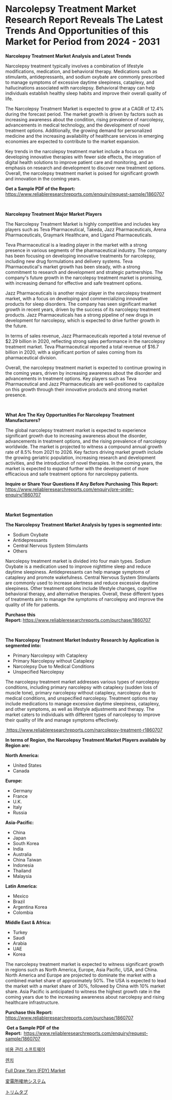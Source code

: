 <p><h1>Narcolepsy Treatment Market Research Report Reveals The Latest Trends And Opportunities of this Market for Period from 2024 - 2031</h1></p><p><strong>Narcolepsy Treatment Market Analysis and Latest Trends</strong></p>
<p><p>Narcolepsy treatment typically involves a combination of lifestyle modifications, medication, and behavioral therapy. Medications such as stimulants, antidepressants, and sodium oxybate are commonly prescribed to manage symptoms of excessive daytime sleepiness, cataplexy, and hallucinations associated with narcolepsy. Behavioral therapy can help individuals establish healthy sleep habits and improve their overall quality of life.</p><p>The Narcolepsy Treatment Market is expected to grow at a CAGR of 12.4% during the forecast period. The market growth is driven by factors such as increasing awareness about the condition, rising prevalence of narcolepsy, advancements in medical technology, and the development of novel treatment options. Additionally, the growing demand for personalized medicine and the increasing availability of healthcare services in emerging economies are expected to contribute to the market expansion.</p><p>Key trends in the narcolepsy treatment market include a focus on developing innovative therapies with fewer side effects, the integration of digital health solutions to improve patient care and monitoring, and an emphasis on research and development to discover new treatment options. Overall, the narcolepsy treatment market is poised for significant growth and innovation in the coming years.</p></p>
<p><strong>Get a Sample PDF of the Report:&nbsp;</strong> <a href="https://www.reliableresearchreports.com/enquiry/request-sample/1860707">https://www.reliableresearchreports.com/enquiry/request-sample/1860707</a></p>
<p>&nbsp;</p>
<p><strong>Narcolepsy Treatment Major Market Players</strong></p>
<p><p>The Narcolepsy Treatment Market is highly competitive and includes key players such as Teva Pharmaceutical, Takeda, Jazz Pharmaceuticals, Arena Pharmaceuticals, Graymark Healthcare, and Ligand Pharmaceuticals. </p><p>Teva Pharmaceutical is a leading player in the market with a strong presence in various segments of the pharmaceutical industry. The company has been focusing on developing innovative treatments for narcolepsy, including new drug formulations and delivery systems. Teva Pharmaceutical's market growth has been steady, with a strong commitment to research and development and strategic partnerships. The company's future growth in the narcolepsy treatment market is promising, with increasing demand for effective and safe treatment options.</p><p>Jazz Pharmaceuticals is another major player in the narcolepsy treatment market, with a focus on developing and commercializing innovative products for sleep disorders. The company has seen significant market growth in recent years, driven by the success of its narcolepsy treatment products. Jazz Pharmaceuticals has a strong pipeline of new drugs in development for narcolepsy, which is expected to drive further growth in the future.</p><p>In terms of sales revenue, Jazz Pharmaceuticals reported a total revenue of $2.29 billion in 2020, reflecting strong sales performance in the narcolepsy treatment market. Teva Pharmaceutical reported a total revenue of $16.7 billion in 2020, with a significant portion of sales coming from its pharmaceutical division.</p><p>Overall, the narcolepsy treatment market is expected to continue growing in the coming years, driven by increasing awareness about the disorder and advancements in treatment options. Key players such as Teva Pharmaceutical and Jazz Pharmaceuticals are well-positioned to capitalize on this growth through their innovative products and strong market presence.</p></p>
<p>&nbsp;</p>
<p><strong>What Are The Key Opportunities For Narcolepsy Treatment Manufacturers?</strong></p>
<p><p>The global narcolepsy treatment market is expected to experience significant growth due to increasing awareness about the disorder, advancements in treatment options, and the rising prevalence of narcolepsy worldwide. The market is projected to witness a compound annual growth rate of 8.5% from 2021 to 2026. Key factors driving market growth include the growing geriatric population, increasing research and development activities, and the introduction of novel therapies. In the coming years, the market is expected to expand further with the development of more efficacious and safe treatment options for narcolepsy patients.</p></p>
<p><strong>Inquire or Share Your Questions If Any Before Purchasing This Report:</strong> <a href="https://www.reliableresearchreports.com/enquiry/pre-order-enquiry/1860707">https://www.reliableresearchreports.com/enquiry/pre-order-enquiry/1860707</a></p>
<p>&nbsp;</p>
<p><strong>Market Segmentation</strong></p>
<p><strong>The Narcolepsy Treatment Market Analysis by types is segmented into:</strong></p>
<p><ul><li>Sodium Oxybate</li><li>Antidepressants</li><li>Central Nervous System Stimulants</li><li>Others</li></ul></p>
<p><p>Narcolepsy treatment market is divided into four main types. Sodium Oxybate is a medication used to improve nighttime sleep and reduce daytime sleepiness. Antidepressants can help manage symptoms of cataplexy and promote wakefulness. Central Nervous System Stimulants are commonly used to increase alertness and reduce excessive daytime sleepiness. Other treatment options include lifestyle changes, cognitive behavioral therapy, and alternative therapies. Overall, these different types of treatments aim to manage the symptoms of narcolepsy and improve the quality of life for patients.</p></p>
<p><strong>Purchase this Report:&nbsp;</strong><a href="https://www.reliableresearchreports.com/purchase/1860707">https://www.reliableresearchreports.com/purchase/1860707</a></p>
<p>&nbsp;</p>
<p><strong>The Narcolepsy Treatment Market Industry Research by Application is segmented into:</strong></p>
<p><ul><li>Primary Narcolepsy with Cataplexy</li><li>Primary Narcolepsy without Cataplexy</li><li>Narcolepsy Due to Medical Conditions</li><li>Unspecified Narcolepsy</li></ul></p>
<p><p>The narcolepsy treatment market addresses various types of narcolepsy conditions, including primary narcolepsy with cataplexy (sudden loss of muscle tone), primary narcolepsy without cataplexy, narcolepsy due to medical conditions, and unspecified narcolepsy. Treatment options may include medications to manage excessive daytime sleepiness, cataplexy, and other symptoms, as well as lifestyle adjustments and therapy. The market caters to individuals with different types of narcolepsy to improve their quality of life and manage symptoms effectively.</p></p>
<p><a href="https://www.reliableresearchreports.com/narcolepsy-treatment-r1860707">&nbsp;https://www.reliableresearchreports.com/narcolepsy-treatment-r1860707</a></p>
<p><strong>In terms of Region, the Narcolepsy Treatment Market Players available by Region are:</strong></p>
<p>
    <p> <strong> North America: </strong>
        <ul>
            <li>United States</li>
            <li>Canada</li>
        </ul>
        </p> 
    <p> <strong> Europe: </strong>
        <ul>
            <li>Germany</li>
            <li>France</li>
            <li>U.K.</li>
            <li>Italy</li>
            <li>Russia</li>
        </ul>
        </p> 
    <p> <strong> Asia-Pacific: </strong>
        <ul>
            <li>China</li>
            <li>Japan</li>
            <li>South Korea</li>
            <li>India</li>
            <li>Australia</li>
            <li>China Taiwan</li>
            <li>Indonesia</li>
            <li>Thailand</li>
            <li>Malaysia</li>
        </ul>
        </p> 
    <p> <strong> Latin America: </strong>
        <ul>
            <li>Mexico</li>
            <li>Brazil</li>
            <li>Argentina Korea</li>
            <li>Colombia</li>
        </ul>
        </p> 
    <p> <strong> Middle East & Africa: </strong>
        <ul>
            <li>Turkey</li>
            <li>Saudi</li>
            <li>Arabia</li>
            <li>UAE</li>
            <li>Korea</li>
        </ul>
    </p>
    </p>
<p><p>The narcolepsy treatment market is expected to witness significant growth in regions such as North America, Europe, Asia Pacific, USA, and China. North America and Europe are projected to dominate the market with a combined market share of approximately 50%. The USA is expected to lead the market with a market share of 30%, followed by China with 10% market share. Asia Pacific is anticipated to witness the highest growth rate in the coming years due to the increasing awareness about narcolepsy and rising healthcare infrastructure.</p></p>
<p><strong>Purchase this Report: </strong><a href="https://www.reliableresearchreports.com/purchase/1860707">https://www.reliableresearchreports.com/purchase/1860707</a></p>
<p>&nbsp;<strong>Get a Sample PDF of the Report:&nbsp;&nbsp;</strong><a href="https://www.reliableresearchreports.com/enquiry/request-sample/1860707">https://www.reliableresearchreports.com/enquiry/request-sample/1860707</a></p>
<p><strong></strong></p>
<p><p><a href="https://github.com/vsn7qpua81q/Market-Research-Report-List-1/blob/main/907795942267.md">비용 관리 소프트웨어</a></p><p><a href="https://medium.com/@jackieshlerin9805/%EB%B3%B5%ED%98%B8-%EC%8A%A4%ED%8C%8C%EB%84%88-%EC%8B%9C%EC%9E%A5-%EC%A7%80%ED%91%9C-%EC%8B%9C%EC%9E%A5-%EC%A0%90%EC%9C%A0%EC%9C%A8-%ED%8A%B8%EB%A0%8C%EB%93%9C-%EB%B0%8F-%EC%84%B1%EC%9E%A5-%ED%8C%A8%ED%84%B4-7fd58b670e30">렌치</a></p><p><a href="https://issuu.com/reportprime-2/docs/full-draw-yarn-fdy-market-size-2030.pptx">Full Draw Yarn (FDY) Market</a></p><p><a href="https://medium.com/@annchovey1988/%E3%82%B5%E3%83%96%E3%82%B9%E3%83%86%E3%83%BC%E3%82%B7%E3%83%A7%E3%83%B3%E6%8E%A5%E5%9C%B0%E3%82%B7%E3%82%B9%E3%83%86%E3%83%A0%E5%B8%82%E5%A0%B4%E3%81%AF-%E5%B8%82%E5%A0%B4%E3%82%B7%E3%82%A7%E3%82%A2-%E5%B8%82%E5%A0%B4%E3%83%88%E3%83%AC%E3%83%B3%E3%83%89-%E5%B8%82%E5%A0%B4%E6%88%90%E9%95%B7%E3%81%AB%E9%96%A2%E3%81%99%E3%82%8B%E6%83%85%E5%A0%B1%E3%82%92%E6%8F%90%E4%BE%9B%E3%81%97%E3%81%BE%E3%81%99-cda6cddbee7f">変電所接地システム</a></p><p><a href="https://medium.com/@logaolloway76845/%E5%B8%82%E5%A0%B4%E5%88%86%E6%9E%90-%E3%83%88%E3%83%AA%E3%83%A0%E3%82%BF%E3%83%96%E5%B8%82%E5%A0%B4%E3%81%AEcagr-%E5%B8%82%E5%A0%B4%E3%82%BB%E3%82%B0%E3%83%A1%E3%83%B3%E3%83%86%E3%83%BC%E3%82%B7%E3%83%A7%E3%83%B3-%E3%81%8A%E3%82%88%E3%81%B3%E3%82%B0%E3%83%AD%E3%83%BC%E3%83%90%E3%83%AB%E7%94%A3%E6%A5%AD%E3%81%AE%E6%A6%82%E8%A6%81-74e1927324c0">トリムタブ</a></p></p>